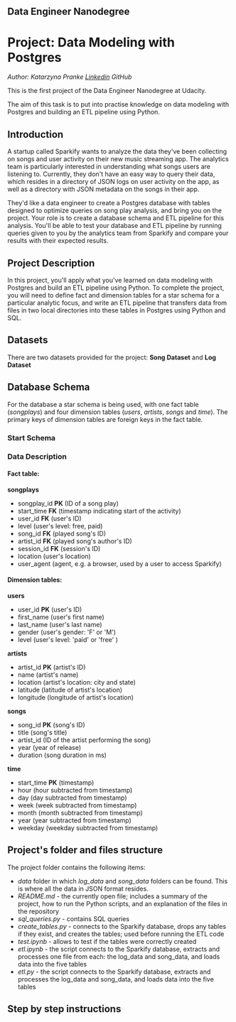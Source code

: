 ## Data Engineer Nanodegree 
# Project: Data Modeling with Postgres
*Author: Katarzyna Pranke 
[Linkedin](https://www.linkedin.com/in/kpranke/) GitHub* 

This is the first project of the Data Engineer Nanodegree at Udacity.

The aim of this task is to put into practise knowledge on data modeling with Postgres and building an ETL pipeline using Python.

## Introduction
A startup called Sparkify wants to analyze the data they've been collecting on songs and user activity on their new music streaming app. The analytics team is particularly interested in understanding what songs users are listening to. Currently, they don't have an easy way to query their data, which resides in a directory of JSON logs on user activity on the app, as well as a directory with JSON metadata on the songs in their app.

They'd like a data engineer to create a Postgres database with tables designed to optimize queries on song play analysis, and bring you on the project. Your role is to create a database schema and ETL pipeline for this analysis. You'll be able to test your database and ETL pipeline by running queries given to you by the analytics team from Sparkify and compare your results with their expected results.

## Project Description
In this project, you'll apply what you've learned on data modeling with Postgres and build an ETL pipeline using Python. To complete the project, you will need to define fact and dimension tables for a star schema for a particular analytic focus, and write an ETL pipeline that transfers data from files in two local directories into these tables in Postgres using Python and SQL.

## Datasets
There are two datasets provided for the project: **Song Dataset** and **Log Dataset**

## Database Schema
For the database a star schema is being used, with one fact table (*songplays*) and four dimension tables (*users*, *artists*, *songs* and *time*). The primary keys of dimension tables are foreign keys in the fact table.

### Start Schema 

### Data Description
#### Fact table:
**songplays**
- songplay_id **PK** (ID of a song play)
- start_time **FK** (timestamp indicating start of the activity)
- user_id **FK** (user's ID)
- level (user's level: free, paid)
- song_id **FK** (played song's ID) 
- artist_id **FK** (played song's author's ID)
- session_id **FK** (session's ID)
- location (user's location)
- user_agent (agent, e.g. a browser, used by a user to access Sparkify)

#### Dimension tables:
**users**

 - user_id **PK** (user's ID)
 - first_name (user's first name)
 - last_name (user's last name)
 - gender (user's gender: 'F' or 'M')
 - level (user's level: 'paid' or 'free' )
 
**artists**
 - artist_id **PK** (artist's ID)
 - name (artist's name)
 - location (artist's location: city and state)
 - latitude (latitude of artist's location)
 - longitude (longitude of artist's location) 

**songs**

 - song_id **PK** (song's ID)
 - title (song's title)
 - artist_id (ID of the artist performing the song)
 - year (year of release)
 - duration (song duration in ms)

**time**

 - start_time **PK** (timestamp)
 - hour (hour subtracted from timestamp)
 - day (day subtracted from timestamp)
 - week (week subtracted from timestamp)
 - month (month subtracted from timestamp)
 - year (year subtracted from timestamp)
 - weekday (weekday subtracted from timestamp)

## Project's folder and files structure

The project folder contains the following items:
- *data* folder in which *log_data* and *song_data* folders can be found. This is where all the data in JSON format resides. 
- *README.md* - the currently open file;  includes a summary of the project, how to run the Python scripts, and an explanation of the files in the repository
- *sql_queries.py* - contains SQL queries
- *create_tables.py* - connects to the Sparkify database, drops any tables if they exist, and creates the tables; used before running the ETL code
- *test.ipynb* - allows to test if the tables were correctly created
- *etl.ipynb* - the script connects to the Sparkify database, extracts and processes one file from each: the log_data and song_data, and loads data into the five tables
- *etl.py* - the script connects to the Sparkify database, extracts and processes the log_data and song_data, and loads data into the five tables

## Step by step instructions

